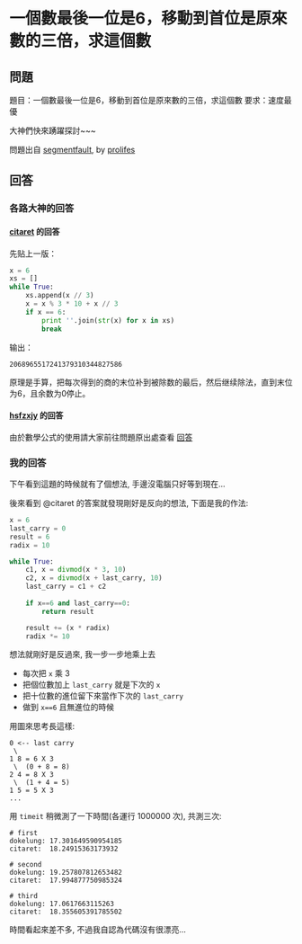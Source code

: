 # 一個數最後一位是6，移動到首位是原來數的三倍，求這個數

## 問題

題目：一個數最後一位是6，移動到首位是原來數的三倍，求這個數
要求：速度最優

大神們快來踴躍探討~~~

問題出自 [segmentfault](https://segmentfault.com/q/1010000006135723/a-1020000006139815), by [prolifes](https://segmentfault.com/u/prolifes)

## 回答

### 各路大神的回答

#### [citaret](https://segmentfault.com/u/citaret) 的回答

先贴上一版：

```python
x = 6
xs = []
while True:
    xs.append(x // 3)
    x = x % 3 * 10 + x // 3
    if x == 6:
        print ''.join(str(x) for x in xs)
        break
```

输出：

```
2068965517241379310344827586
```

原理是手算，把每次得到的商的末位补到被除数的最后，然后继续除法，直到末位为6，且余数为0停止。

#### [hsfzxjy](https://segmentfault.com/u/hsfzxjy) 的回答

由於數學公式的使用請大家前往問題原出處查看 [回答](https://segmentfault.com/q/1010000006135723/a-1020000006139815)

### 我的回答

下午看到這題的時候就有了個想法, 手邊沒電腦只好等到現在...

後來看到 @citaret 的答案就發現剛好是反向的想法, 下面是我的作法:

```python
x = 6
last_carry = 0
result = 6
radix = 10

while True:
    c1, x = divmod(x * 3, 10)
    c2, x = divmod(x + last_carry, 10)
    last_carry = c1 + c2
    
    if x==6 and last_carry==0:
        return result

    result += (x * radix)
    radix *= 10
```

想法就剛好是反過來, 我一步一步地乘上去

* 每次把 `x` 乘 3
 * 把個位數加上 `last_carry` 就是下次的 `x`
 * 把十位數的進位留下來當作下次的 `last_carry`
 * 做到 `x==6` 且無進位的時候

用圖來思考長這樣:

```
0 <-- last carry
 \
1 8 = 6 X 3
 \  (0 + 8 = 8)
2 4 = 8 X 3
 \  (1 + 4 = 5) 
1 5 = 5 X 3
...
```

用 `timeit` 稍微測了一下時間(各運行 1000000 次), 共測三次:

```
# first
dokelung: 17.301649590954185
citaret:  18.24915363173932

# second
dokelung: 19.257807812653482
citaret:  17.994877750985324

# third
dokelung: 17.0617663115263
citaret:  18.355605391785502
```

時間看起來差不多, 不過我自認為代碼沒有很漂亮...
